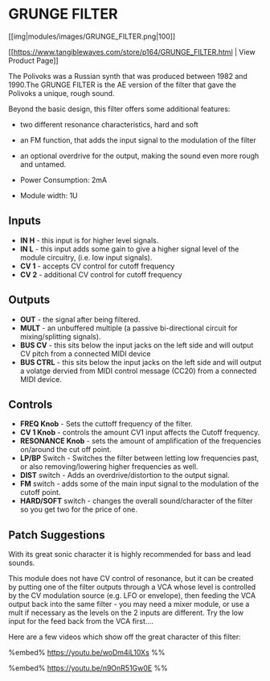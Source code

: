 # GRUNGE FILTER
[[img|modules/images/GRUNGE_FILTER.png|100]]

[[https://www.tangiblewaves.com/store/p164/GRUNGE_FILTER.html | View Product Page]]


The Polivoks was a Russian synth that was produced between 1982 and 1990.The GRUNGE FILTER is the AE version of the filter that gave the Polivoks a unique, rough sound. 

Beyond the basic design, this filter offers some additional features:

* two different resonance characteristics, hard and soft
* an FM function, that adds the input signal to the modulation of the filter
* an optional overdrive for the output, making the sound even more rough and untamed.

* Power Consumption: 2mA
* Module width: 1U

## Inputs

* **IN H** - this input is for higher level signals.
* **IN L** - this input adds some gain to give a higher signal level of the module circuitry, (i.e. low input signals).
* **CV 1** - accepts CV control for cutoff frequency
* **CV 2** - additional CV control for cutoff frequency

## Outputs

* **OUT** - the signal after being filtered.
* **MULT** - an unbuffered multiple (a passive bi-directional circuit for mixing/splitting signals).
* **BUS CV** - this sits below the input jacks on the left side and will output CV pitch from a connected MIDI device
* **BUS CTRL** - this sits below the input jacks on the left side and will output a volatge dervied from  MIDI control message (CC20) from a connected MIDI device.

## Controls

* **FREQ Knob** - Sets the cuttoff frequency of the filter.
* **CV 1 Knob** - controls the amount CV1 input affects the Cutoff frequency.
* **RESONANCE Knob** - sets the amount of amplification of the frequencies on/around the cut off point.
* **LP/BP** Switch - Switches the filter between letting low frequencies past,  or also removing/lowering higher frequencies as well.
* **DIST** switch - Adds an overdrive/distortion to the output signal.
* **FM** switch - adds some of the main input signal to the modulation of the cutoff point.
* **HARD/SOFT** switch - changes the overall sound/character of the filter so you get two for the price of one.

## Patch Suggestions

With its great sonic character it is highly recommended for bass and lead sounds.

This module does not have CV control of resonance, but it can be created by putting one of the filter outputs through a VCA whose level is controlled by the CV modulation source (e.g. LFO or envelope), then feeding the VCA output back into the same filter - you may need a mixer module, or use a mult if necessary as the levels on the 2 inputs are different. Try the low input for the feed back from the VCA first.... 

Here are a few videos which show off the great character of this filter:

%embed% https://youtu.be/woDm4iL10Xs %%

%embed% https://youtu.be/n9OnR51Gw0E %%
